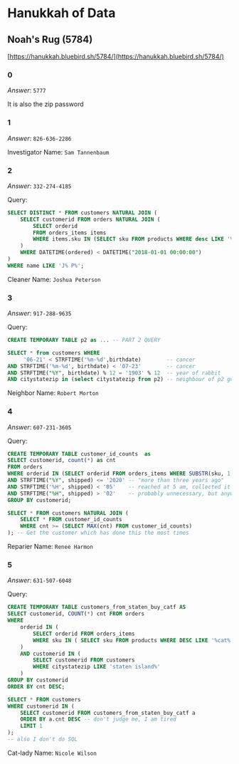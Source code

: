 #     Hanukkah of Data
## Noah's Rug (5784)
[https://hanukkah.bluebird.sh/5784/](https://hanukkah.bluebird.sh/5784/) 

### 0

*Answer*: `5777`

It is also the zip password


### 1

*Answer*: `826-636-2286`

Investigator Name: `Sam Tannenbaum`

### 2

*Answer*: `332-274-4185`

Query:
```SQL
SELECT DISTINCT * FROM customers NATURAL JOIN (
    SELECT customerid FROM orders NATURAL JOIN (
        SELECT orderid 
        FROM orders_items items 
        WHERE items.sku IN (SELECT sku FROM products WHERE desc LIKE '%cleaner%')
    ) 
    WHERE DATETIME(ordered) < DATETIME("2018-01-01 00:00:00")
) 
WHERE name LIKE 'J% P%';
```

Cleaner Name: `Joshua Peterson`

### 3
*Answer*: `917-288-9635`

Query:
```SQL
CREATE TEMPORARY TABLE p2 as ... -- PART 2 QUERY 

SELECT * from customers WHERE 
     '06-21' < STRFTIME('%m-%d',birthdate)        -- cancer
AND STRFTIME('%m-%d', birthdate) < '07-23'        -- cancer
AND STRFTIME("%Y", birthdate) % 12 = '1903' % 12  -- year of rabbit
AND citystatezip in (select citystatezip from p2) -- neighbour of p2 guy
```
Neighbor Name: `Robert Morton`

### 4
*Answer*: `607-231-3605`

Query:
```SQL
CREATE TEMPORARY TABLE customer_id_counts  as 
SELECT customerid, count(*) as cnt 
FROM orders 
WHERE orderid IN (SELECT orderid FROM orders_items WHERE SUBSTR(sku, 1,3 ) == 'BKY' )
AND STRFTIME("%Y", shipped) <= '2020' -- "more than three years ago"
AND STRFTIME('%H', shipped) < '05'    -- reached at 5 am, collected it earlier 
AND STRFTIME("%H", shipped) > '02'    -- probably unnecessary, but anyways, earliest morning is like from 3 am
GROUP BY customerid;

SELECT * FROM customers NATURAL JOIN (
    SELECT * FROM customer_id_counts
    WHERE cnt >= (SELECT MAX(cnt) FROM customer_id_counts)
); -- Get the customer which has done this the most times
```

Reparier Name: `Renee Harmon`

### 5
*Answer*: `631-507-6048`

Query:
```SQL
CREATE TEMPORARY TABLE customers_from_staten_buy_catf AS
SELECT customerid, COUNT(*) cnt FROM orders
WHERE
    orderid IN (
        SELECT orderid FROM orders_items
        WHERE sku IN ( SELECT sku FROM products WHERE DESC LIKE '%cat%')
    )
    AND customerid IN (
        SELECT customerid FROM customers
        WHERE citystatezip LIKE 'staten island%'
    )
GROUP BY customerid
ORDER BY cnt DESC;

SELECT * FROM customers
WHERE customerid IN (
    SELECT customerid FROM customers_from_staten_buy_catf a
    ORDER BY a.cnt DESC -- don't judge me, I am tired
    LIMIT 1
);
-- also I don't do SQL
```

Cat-lady Name: `Nicole Wilson`
